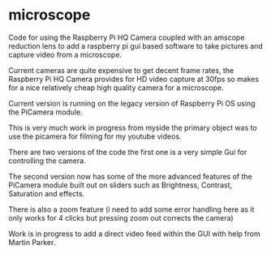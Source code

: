 # microscope

Code for using the Raspberry Pi HQ Camera coupled with an amscope reduction lens to add a raspberry pi gui based software to take pictures and 
capture video from a microscope.

Current cameras are quite expensive to get decent frame rates, the Raspberry Pi HQ Camera provides for HD video capture at 30fps so makes for a nice
relatively cheap high quality camera for a microscope.

Current version is running on the legacy version of Raspberry Pi OS using the PiCamera module.

This is very much work in progress from myside the primary object was to use the picamera for filming for my youtube videos. 

There are two versions of the code the first one is a very simple Gui for controlling the camera.

The second version now has some of the more advanced features of the PiCamera module built out on sliders such as Brightness, Contrast, Saturation and
effects.

There is also a zoom feature (i need to add some error handling here as it only works for 4 clicks but pressing zoom out corrects the camera)

Work is in progress to add a direct video feed within the GUI with help from Martin Parker.

